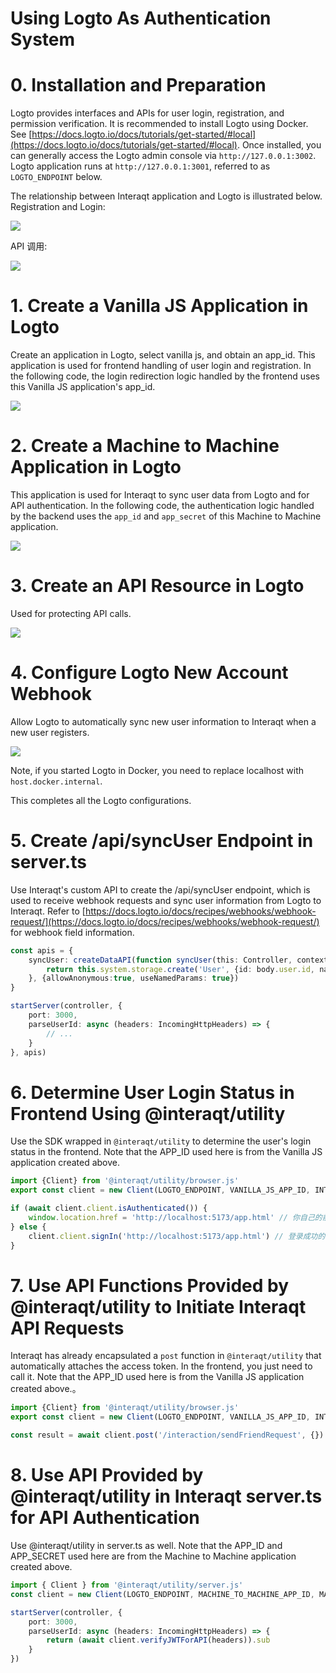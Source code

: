# Using Logto As Authentication System

# 0. Installation and Preparation

Logto provides interfaces and APIs for user login, registration, and permission verification.
It is recommended to install Logto using Docker. See [https://docs.logto.io/docs/tutorials/get-started/#local](https://docs.logto.io/docs/tutorials/get-started/#local).
Once installed, you can generally access the Logto admin console via `http://127.0.0.1:3002`.
Logto application runs at `http://127.0.0.1:3001`, referred to as `LOGTO_ENDPOINT` below.

The relationship between Interaqt application and Logto is illustrated below.    
Registration and Login:


<p align="left">
<img src="/img/logto-signin.png" style={{maxWidth:540,width:"100%"}} />
</p>

API 调用:
<p align="left">
<img src="/img/logto-api-call.png" style={{maxWidth:540,width:"100%"}} />
</p>


# 1. Create a Vanilla JS Application in Logto

Create an application in Logto, select vanilla js, and obtain an app_id. This application is used for frontend handling of user login and registration.
In the following code, the login redirection logic handled by the frontend uses this Vanilla JS application's app_id.

<p align="left">
<img src="/img/logto-vanilla-app.png" style={{maxWidth:640,width:"100%"}} />
</p>

# 2. Create a Machine to Machine Application in Logto

This application is used for Interaqt to sync user data from Logto and for API authentication.
In the following code, the authentication logic handled by the backend uses the `app_id` and `app_secret` of this Machine to Machine application.

<p align="left">
<img src="/img/logto-m2m-app.png" style={{maxWidth:640,width:"100%"}} />
</p>

# 3. Create an API Resource in Logto

Used for protecting API calls.
<p align="left">
<img src="/img/logto-api-resource.png" style={{maxWidth:640,width:"100%"}} />
</p>

# 4. Configure Logto New Account Webhook
Allow Logto to automatically sync new user information to Interaqt when a new user registers.

<p align="left">
<img src="/img/logto-webhook.png" style={{maxWidth:640,width:"100%"}} />
</p>

Note, if you started Logto in Docker, you need to replace localhost with `host.docker.internal`.

This completes all the Logto configurations.

# 5. Create /api/syncUser Endpoint in server.ts
Use Interaqt's custom API to create the /api/syncUser endpoint, which is used to receive webhook requests and sync user information from Logto to Interaqt.
Refer to [https://docs.logto.io/docs/recipes/webhooks/webhook-request/](https://docs.logto.io/docs/recipes/webhooks/webhook-request/) for webhook field information.
```typescript
const apis = {
    syncUser: createDataAPI(function syncUser(this: Controller, context: DataAPIContext, body: any) {
        return this.system.storage.create('User', {id: body.user.id, name: body.user.username})
    }, {allowAnonymous:true, useNamedParams: true})
}

startServer(controller, {
    port: 3000,
    parseUserId: async (headers: IncomingHttpHeaders) => {
        // ...
    }
}, apis)
```

# 6. Determine User Login Status in Frontend Using @interaqt/utility

Use the SDK wrapped in `@interaqt/utility` to determine the user's login status in the frontend.
Note that the APP_ID used here is from the Vanilla JS application created above.

```jsx
import {Client} from '@interaqt/utility/browser.js'
export const client = new Client(LOGTO_ENDPOINT, VANILLA_JS_APP_ID, INTERAQT_ENDPOINT)

if (await client.client.isAuthenticated()) {
    window.location.href = 'http://localhost:5173/app.html' // 你自己的前端应用地址
} else {
    client.client.signIn('http://localhost:5173/app.html') // 登录成功的回调
}
```

# 7. Use API Functions Provided by @interaqt/utility to Initiate Interaqt API Requests

Interaqt has already encapsulated a `post` function in `@interaqt/utility` that automatically attaches the access token. In the frontend, you just need to call it.
Note that the APP_ID used here is from the Vanilla JS application created above.。

```typescript
import {Client} from '@interaqt/utility/browser.js'
export const client = new Client(LOGTO_ENDPOINT, VANILLA_JS_APP_ID, INTERAQT_ENDPOINT)

const result = await client.post('/interaction/sendFriendRequest', {})
```


# 8. Use API Provided by @interaqt/utility in Interaqt server.ts for API Authentication
Use @interaqt/utility in server.ts as well.
Note that the APP_ID and APP_SECRET used here are from the Machine to Machine application created above.

```typescript
import { Client } from '@interaqt/utility/server.js'
const client = new Client(LOGTO_ENDPOINT, MACHINE_TO_MACHINE_APP_ID, MACHINE_TO_MACHINE_APP_SECRET, INTERAQT_ADDR)

startServer(controller, {
    port: 3000,
    parseUserId: async (headers: IncomingHttpHeaders) => {
        return (await client.verifyJWTForAPI(headers)).sub
    }
})
```

